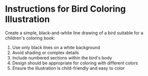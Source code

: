 # Instructions for Bird Coloring Illustration

Create a simple, black-and-white line drawing of a bird suitable for a children's coloring book:

1. Use only black lines on a white background
2. Avoid shading or complex details
3. Include numbered sections within the bird's body
4. Design should be appropriate for coloring with different colors
5. Ensure the illustration is child-friendly and easy to color

